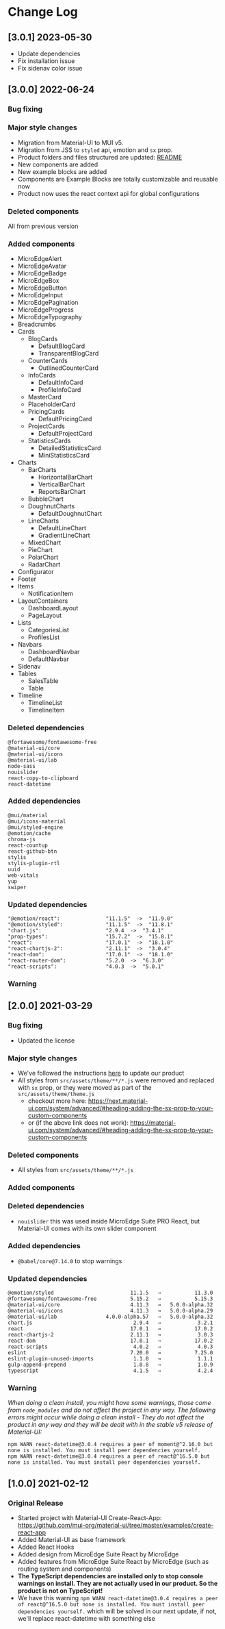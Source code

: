 # Change Log

## [3.0.1] 2023-05-30

- Update dependencies
- Fix installation issue
- Fix sidenav color issue

## [3.0.0] 2022-06-24

### Bug fixing

### Major style changes

- Migration from Material-UI to MUI v5.
- Migration from JSS to `styled` api, emotion and `sx` prop.
- Product folders and files structured are updated: [README](https://github.com/creativetimofficial/argon-dashboard-material-ui/blob/main/README.md)
- New components are added
- New example blocks are added
- Components are Example Blocks are totally customizable and reusable now
- Product now uses the react context api for global configurations

### Deleted components

All from previous version

### Added components

- MicroEdgeAlert
- MicroEdgeAvatar
- MicroEdgeBadge
- MicroEdgeBox
- MicroEdgeButton
- MicroEdgeInput
- MicroEdgePagination
- MicroEdgeProgress
- MicroEdgeTypography
- Breadcrumbs
- Cards
  - BlogCards
    - DefaultBlogCard
    - TransparentBlogCard
  - CounterCards
    - OutlinedCounterCard
  - InfoCards
    - DefaultInfoCard
    - ProfileInfoCard
  - MasterCard
  - PlaceholderCard
  - PricingCards
    - DefaultPricingCard
  - ProjectCards
    - DefaultProjectCard
  - StatisticsCards
    - DetailedStatisticsCard
    - MiniStatisticsCard
- Charts
  - BarCharts
    - HorizontalBarChart
    - VerticalBarChart
    - ReportsBarChart
  - BubbleChart
  - DoughnutCharts
    - DefaultDoughnutChart
  - LineCharts
    - DefaultLineChart
    - GradientLineChart
  - MixedChart
  - PieChart
  - PolarChart
  - RadarChart
- Configurator
- Footer
- Items
  - NotificationItem
- LayoutContainers
  - DashboardLayout
  - PageLayout
- Lists
  - CategoriesList
  - ProfilesList
- Navbars
  - DashboardNavbar
  - DefaultNavbar
- Sidenav
- Tables
  - SalesTable
  - Table
- Timeline
  - TimelineList
  - TimelineItem

### Deleted dependencies

```
@fortawesome/fontawesome-free
@material-ui/core
@material-ui/icons
@material-ui/lab
node-sass
nouislider
react-copy-to-clipboard
react-datetime
```

### Added dependencies

```
@mui/material
@mui/icons-material
@mui/styled-engine
@emotion/cache
chroma-js
react-countup
react-github-btn
stylis
stylis-plugin-rtl
uuid
web-vitals
yup
swiper
```

### Updated dependencies

```
"@emotion/react":               "11.1.5"  ->  "11.9.0"
"@emotion/styled":              "11.1.5"  ->  "11.8.1"
"chart.js":                     "2.9.4  ->  "3.4.1"
"prop-types":                   "15.7.2"  ->  "15.8.1"
"react":                        "17.0.1"  ->  "18.1.0"
"react-chartjs-2":              "2.11.1"  ->  "3.0.4"
"react-dom":                    "17.0.1"  ->  "18.1.0"
"react-router-dom":             "5.2.0  ->  "6.3.0"
"react-scripts":                "4.0.3  ->  "5.0.1"
```

### Warning

## [2.0.0] 2021-03-29

### Bug fixing

- Updated the license

### Major style changes

- We've followed the instructions [here](https://next.material-ui.com/guides/migration-v4/) to update our product
- All styles from `src/assets/theme/**/*.js` were removed and replaced with `sx` prop, or they were moved as part of the `src/assets/theme/theme.js`
  - checkout more here: https://next.material-ui.com/system/advanced/#heading-adding-the-sx-prop-to-your-custom-components
  - or (if the above link does not work): https://material-ui.com/system/advanced/#heading-adding-the-sx-prop-to-your-custom-components

### Deleted components

- All styles from `src/assets/theme/**/*.js`

### Added components

### Deleted dependencies

- `nouislider` this was used inside MicroEdge Suite PRO React, but Material-UI comes with its own slider component

### Added dependencies

- `@babel/core@7.14.0` to stop warnings

### Updated dependencies

```
@emotion/styled                         11.1.5   →           11.3.0
@fortawesome/fontawesome-free           5.15.2   →           5.15.3
@material-ui/core                       4.11.3   →   5.0.0-alpha.32
@material-ui/icons                      4.11.3   →   5.0.0-alpha.29
@material-ui/lab                4.0.0-alpha.57   →   5.0.0-alpha.32
chart.js                                 2.9.4   →            3.2.1
react                                   17.0.1   →           17.0.2
react-chartjs-2                         2.11.1   →            3.0.3
react-dom                               17.0.1   →           17.0.2
react-scripts                            4.0.2   →            4.0.3
eslint                                  7.20.0   →           7.25.0
eslint-plugin-unused-imports             1.1.0   →            1.1.1
gulp-append-prepend                      1.0.8   →            1.0.9
typescript                               4.1.5   →            4.2.4
```

### Warning

_When doing a clean install, you might have some warnings, those come from `node_modules` and do not affect the project in any way._
_The following errors might occur while doing a clean install - They do not affect the product in any way and they will be dealt with in the stable v5 release of Material-UI:_

```
npm WARN react-datetime@3.0.4 requires a peer of moment@^2.16.0 but none is installed. You must install peer dependencies yourself.
npm WARN react-datetime@3.0.4 requires a peer of react@^16.5.0 but none is installed. You must install peer dependencies yourself.
```

## [1.0.0] 2021-02-12

### Original Release

- Started project with Material-UI Create-React-App: https://github.com/mui-org/material-ui/tree/master/examples/create-react-app
- Added Material-UI as base framework
- Added React Hooks
- Added design from MicroEdge Suite React by MicroEdge
- Added features from MicroEdge Suite React by MicroEdge (such as routing system and components)
- **The TypeScript dependencies are installed only to stop console warnings on install. They are not actually used in our product. So the product is not on TypeScript!**
- We have this warning `npm WARN react-datetime@3.0.4 requires a peer of react@^16.5.0 but none is installed. You must install peer dependencies yourself.` which will be solved in our next update, if not, we'll replace react-datetime with something else
